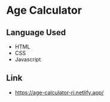 # Age Calculator

## Language Used

- HTML
- CSS
- Javascript

## Link

- https://age-calculator-ri.netlify.app/
